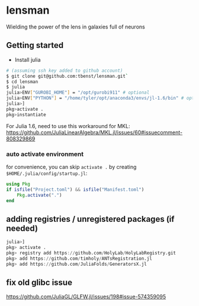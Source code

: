 # lensman
Wielding the power of the lens in galaxies full of neurons

## Getting started
- Install julia
```bash
# (assuming ssh key added to github account)
$ git clone git@github.com:tbenst/lensman.git`
$ cd lensman
$ julia
julia>ENV["GUROBI_HOME"] = "/opt/gurobi911" # optional
julia>ENV["PYTHON"] = "/home/tyler/opt/anaconda3/envs/jl-1.6/bin" # optional
julia>]
pkg>activate .
pkg>instantiate
```

For Julia 1.6, need to use this workaround for MKL: https://github.com/JuliaLinearAlgebra/MKL.jl/issues/60#issuecomment-808329869
### auto activate environment
for convenience, you can skip `activate .` by creating `$HOME/.julia/config/startup.jl`:
```julia
using Pkg
if isfile("Project.toml") && isfile("Manifest.toml")
    Pkg.activate(".")
end
```

## adding registries / unregistered packages (if needed)
```julia
julia>]
pkg> activate .
pkg> registry add https://github.com/HolyLab/HolyLabRegistry.git
pkg> add https://github.com/timholy/ANTsRegistration.jl
pkg> add https://github.com/JuliaFolds/GeneratorsX.jl
```

## fix old glibc issue
https://github.com/JuliaGL/GLFW.jl/issues/198#issue-574359095